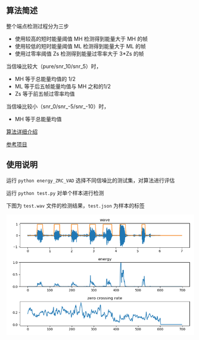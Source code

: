 ## 算法简述

整个端点检测过程分为三步

* 使用较高的短时能量阈值 MH 检测得到能量大于 MH 的帧
* 使用较低的短时能量阈值 ML 检测得到能量大于 ML 的帧
* 使用过零率阈值 Zs 检测得到能量过零率大于 3*Zs 的帧

当信噪比较大（pure/snr_10/snr_5）时，

* MH 等于总能量均值的 1/2
* ML 等于后五帧能量均值与 MH 之和的1/2
* Zs 等于前五帧过零率均值

当信噪比较小（snr_0/snr_-5/snr_-10）时，

* MH 等于总能量均值

[算法详细介绍](https://blog.csdn.net/rocketeerLi/article/details/83307435)

[参考项目](https://github.com/rocketeerli/Computer-VisionandAudio-Lab/tree/master/lab1)

## 使用说明

运行 `python energy_ZRC_VAD` 选择不同信噪比的测试集，对算法进行评估

运行 `python test.py` 对单个样本进行检测

下图为 `test.wav` 文件的检测结果，`test.json` 为样本的标签

![test.wav检测结果](test_result.png)